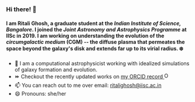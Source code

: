 ### Hi there! 👋
#### I am Ritali Ghosh, a graduate student at the *Indian Institute of Science, Bangalore*. I joined the *Joint Astronomy and Astrophysics Programme* at IISc in 2019. I am working on understanding the evolution of the *circumgalactic medium* (CGM) -- the diffuse plasma that permeates the space beyond the galaxy's disk and extends far up to its virial radius. :snowflake:
- 🔭 I am a computational astrophysicist working with idealized simulations of galaxy formation and evolution.
- ⏩ Checkout the recently updated works on <a href="https://orcid.org/0000-0001-8643-7104">my ORCID record <img alt="ORCID logo" src="https://info.orcid.org/wp-content/uploads/2019/11/orcid_16x16.png" width="16" height="16" /></a>
- 📫 You can reach out to me over email: ritalighosh@iisc.ac.in
- 😄 Pronouns: she/her
